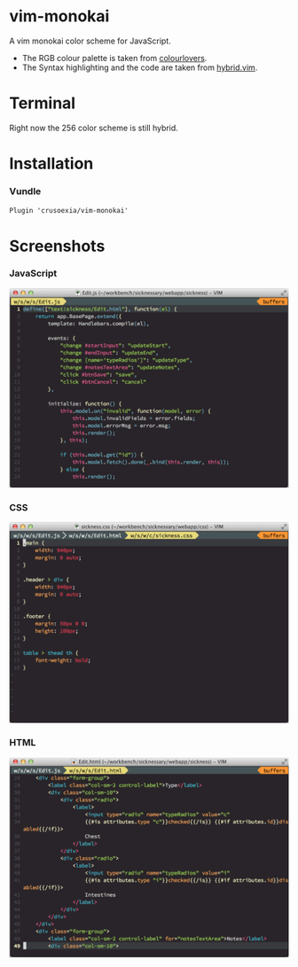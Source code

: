 vim-monokai
===========

A vim monokai color scheme for JavaScript.

* The RGB colour palette is taken from [colourlovers](http://www.colourlovers.com/). 
* The Syntax highlighting and the code are taken from [hybrid.vim](https://github.com/w0ng/vim-hybrid).

Terminal
===========

Right now the 256 color scheme is still hybrid.

Installation
===========

### Vundle

    Plugin 'crusoexia/vim-monokai'

Screenshots
===========

### JavaScript

![JavaScript](screenshots/javascript.png)

### CSS

![CSS](screenshots/css.png)

### HTML

![HTML](screenshots/html.png)
